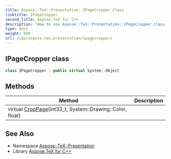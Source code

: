 ```yaml
---
title: Aspose::TeX::Presentation::IPageCropper class
linktitle: IPageCropper
second_title: Aspose.TeX for C++
description: 'How to use Aspose::TeX::Presentation::IPageCropper class in C++.'
type: docs
weight: 500
url: /cpp/aspose.tex.presentation/ipagecropper/
---
```

## IPageCropper class




```cpp
class IPageCropper : public virtual System::Object
```

## Methods

| Method | Description |
| --- | --- |
| virtual [CropPage](./croppage/)(int32_t, System::Drawing::Color, float) |  |
## See Also

* Namespace [Aspose::TeX::Presentation](../)
* Library [Aspose.TeX for C++](../../)
